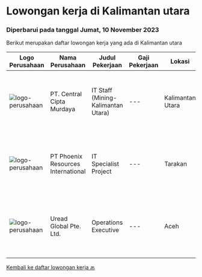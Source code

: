 
  # Lowongan kerja di Kalimantan utara

  ### Diperbarui pada tanggal Jumat, 10 November 2023

  Berikut merupakan daftar lowongan kerja yang ada di Kalimantan utara

  |Logo Perusahaan | Nama Perusahaan | Judul Pekerjaan | Gaji Pekerjaan | Lokasi | Deskripsi | Tanggal diunggah | Pranala |
  | -------------- | --------------- | --------------- | --------- | --------- | -------------- | ------- | ----------- |
  |![logo-perusahaan](https://image-service-cdn.seek.com.au/eeb66a83615e77e2f0658052312ccd3a7381bee7/ee4dce1061f3f616224767ad58cb2fc751b8d2dc)|PT. Central Cipta Murdaya|IT Staff (Mining-Kalimantan Utara)|---|Kalimantan Utara|Requirement : Candidate must posses at least bachelor’s degree in Computer Science / Information Technology or equivalent with minimum GPA 3.00 of...|Rabu, 08 November 2023|https://www.jobstreet.co.id/id/job/it-staff-mining-kalimantan-utara-4522954?token=0~45d38b09-2928-4255-97c4-4eb675109cbf&sectionRank=1&jobId=jobstreet-id-job-4522954|
|![logo-perusahaan](https://i.ibb.co/sqvTCh9/112815900-stock-vector-no-image-available-icon-flat-vector.webp)|PT Phoenix Resources International|IT Specialist Project|---|Tarakan|Requirements: A bachelor’s degree in any discipline . preferable information Technology. Min 5 work experience as a IT Project Administrator, Project...|Sabtu, 04 November 2023|https://www.jobstreet.co.id/id/job/it-specialist-project-4518998?token=0~45d38b09-2928-4255-97c4-4eb675109cbf&sectionRank=2&jobId=jobstreet-id-job-4518998|
|![logo-perusahaan](https://i.ibb.co/sqvTCh9/112815900-stock-vector-no-image-available-icon-flat-vector.webp)|Uread Global Pte. Ltd.|Operations Executive|---|Aceh|Highlights: ● Fast-paced and dynamic environment● Personal recognition and career progression● Attractive incentives Job Description:● Provide the...|Senin, 16 Oktober 2023|https://www.jobstreet.co.id/id/job/operations-executive-11077803/origin/sg?token=0~45d38b09-2928-4255-97c4-4eb675109cbf&sectionRank=3&jobId=jobstreet-sg-job-11077803|


  [Kembali ke daftar lowongan kerja 🔙](../README.md#daftar-lowongan-kerja)
  